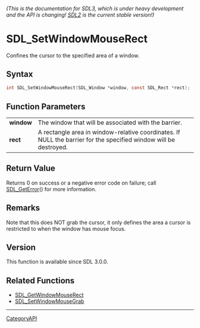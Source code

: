 ###### (This is the documentation for SDL3, which is under heavy development and the API is changing! [SDL2](https://wiki.libsdl.org/SDL2/) is the current stable version!)
# SDL_SetWindowMouseRect

Confines the cursor to the specified area of a window.

## Syntax

```c
int SDL_SetWindowMouseRect(SDL_Window *window, const SDL_Rect *rect);

```

## Function Parameters

|                |                                                                                                                  |
| -------------- | ---------------------------------------------------------------------------------------------------------------- |
| **window**     | The window that will be associated with the barrier.                                                             |
| **rect**       | A rectangle area in window-relative coordinates. If NULL the barrier for the specified window will be destroyed. |

## Return Value

Returns 0 on success or a negative error code on failure; call
[SDL_GetError](SDL_GetError.md)() for more information.

## Remarks

Note that this does NOT grab the cursor, it only defines the area a cursor
is restricted to when the window has mouse focus.

## Version

This function is available since SDL 3.0.0.

## Related Functions

* [SDL_GetWindowMouseRect](SDL_GetWindowMouseRect.md)
* [SDL_SetWindowMouseGrab](SDL_SetWindowMouseGrab.md)

----
[CategoryAPI](CategoryAPI.md)
